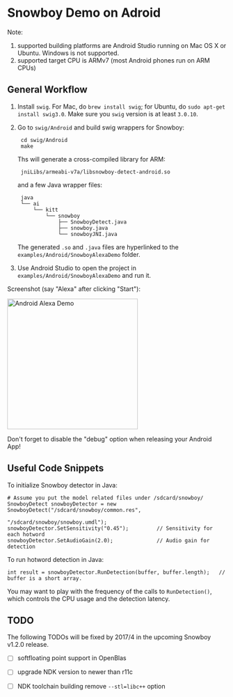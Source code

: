 # Snowboy Demo on Adroid

Note:

1. supported building platforms are Android Studio running on Mac OS X or Ubuntu. Windows is not supported.
2. supported target CPU is ARMv7 (most Android phones run on ARM CPUs)

## General Workflow

1. Install `swig`. For Mac, do `brew install swig`; for Ubuntu, do `sudo apt-get install swig3.0`. Make sure you `swig` version is at least `3.0.10`.

2. Go to `swig/Android` and build swig wrappers for Snowboy:

		cd swig/Android
		make

	Ths will generate a cross-compiled library for ARM:
	
		jniLibs/armeabi-v7a/libsnowboy-detect-android.so

	and a few Java wrapper files:
	
		java
		└── ai
		    └── kitt
				└── snowboy
		            ├── SnowboyDetect.java
		            ├── snowboy.java
		            └── snowboyJNI.java

	The generated `.so` and `.java` files are hyperlinked to the `examples/Android/SnowboyAlexaDemo` folder.

3. Use Android Studio to open the project in `examples/Android/SnowboyAlexaDemo` and run it.

Screenshot (say "Alexa" after clicking "Start"):

<img src="https://s3-us-west-2.amazonaws.com/kittai-cdn/Snowboy/SnowboyAlexaDemo-Andriod.jpeg" alt="Android Alexa Demo" width=300 />


Don't forget to disable the "debug" option when releasing your Android App!


## Useful Code Snippets


To initialize Snowboy detector in Java:

    # Assume you put the model related files under /sdcard/snowboy/
    SnowboyDetect snowboyDetector = new SnowboyDetect("/sdcard/snowboy/common.res",
                                                      "/sdcard/snowboy/snowboy.umdl");
    snowboyDetector.SetSensitivity("0.45");         // Sensitivity for each hotword
    snowboyDetector.SetAudioGain(2.0);              // Audio gain for detection

To run hotword detection in Java:

    int result = snowboyDetector.RunDetection(buffer, buffer.length);   // buffer is a short array.

You may want to play with the frequency of the calls to `RunDetection()`, which controls the CPU usage and the detection latency.


## TODO

The following TODOs will be fixed by 2017/4 in the upcoming Snowboy v1.2.0 release.

- [ ] softfloating point support in OpenBlas
- [ ] upgrade NDK version to newer than r11c
- [ ] NDK toolchain building remove `--stl=libc++` option


